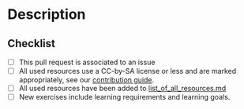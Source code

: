 # Description

<!-- Add a description of the changes -->

## Checklist

 - [ ] This pull request is associated to an issue
 - [ ] All used resources use a CC-by-SA license or less and are marked appropriately, see our [contribution guide](https://github.com/joergbrech/Modellbildung-und-Simulation/blob/master/CONTRIBUTING.md).
 - [ ] All used resources have been added to [list_of_all_resources.md](https://github.com/joergbrech/Modellbildung-und-Simulation/blob/master/docs/List_of_all_resources.md)
 - [ ] New exercises include learning requirements and learning goals.
